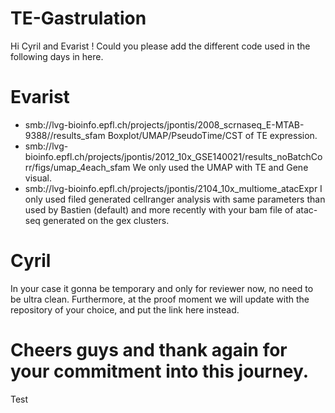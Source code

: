 # TE-Gastrulation

Hi Cyril and Evarist ! 
Could you please add the different code used in the following days in here.

# Evarist

- smb://lvg-bioinfo.epfl.ch/projects/jpontis/2008_scrnaseq_E-MTAB-9388//results_sfam 
Boxplot/UMAP/PseudoTime/CST of TE expression.
- smb://lvg-bioinfo.epfl.ch/projects/jpontis/2012_10x_GSE140021/results_noBatchCorr/figs/umap_4each_sfam
We only used the UMAP with TE and Gene visual.
- smb://lvg-bioinfo.epfl.ch/projects/jpontis/2104_10x_multiome_atacExpr
I only used filed generated cellranger analysis with same parameters than used by Bastien (default) and more recently with your bam file of atac-seq generated on the gex clusters.

# Cyril

In your case it gonna be temporary and only for reviewer now, no need to be ultra clean.
Furthermore, at the proof moment we will update with the repository of your choice, and put the link here instead.

# Cheers guys and thank again for your commitment into this journey.

Test
